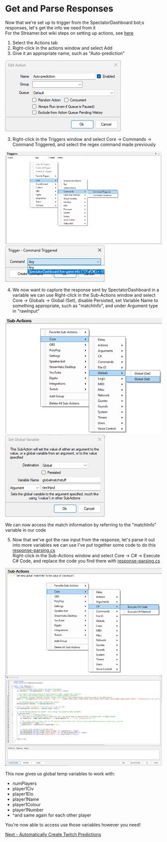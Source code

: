 # Get and Parse Responses

Now that we're set up to trigger from the SpectatorDashboard bot;s responses, let's get the info we need from it\
For the Streamer.bot wiki steps on setting up actions, see [here](https://wiki.streamer.bot/en/Actions "Actions")

1. Select the Actions tab
2. Right-click in the actions window and select Add
2. Give it an appropriate name, such as "Auto-prediction"
<img title="Auto-prediction action" src="../images/Auto-prediction action.png">

3. Right-click in the Triggers window and select Core -> Commands -> Command Triggered, and select the regex command made previously
<img title="Add Trigger" src="../images/Add Trigger.png">
<img title="Select Command" src="../images/Select Command.png">

4. We now want to capture the response sent by SpectatorDashboard in a variable we can use
Right-click in the Sub-Actions window and select Core -> Globals -> Global (Set), disable Persisted, set Variable Name to something appropriate, such as "matchInfo", and under Argument type in "rawInput"
<img title="Add Global (Set)" src="../images/Add Global (Set).png">
<img title="Set Global Variable" src="../images/Set Global Variable.png">

We can now access the match information by referring to the "matchInfo" variable in our code

5. Now that we've got the raw input from the response, let's parse it out into more variables we can use
I've put together some code to do this [response-parsing.cs]("../src/"response-parsing.cs)\
Right-click in the Sub-Actions window and select Core -> C# -> Execute C# Code, and replace the code you find there with [response-parsing.cs]("../src/"response-parsing.cs)
<img title="Add C# Code" src="../images/Add C sharp Code.png">
<img title="Parsing code" src="../images/Parsing code.png">

This now gives us global temp variables to work with:
- numPlayers
- player1Civ
- player1Elo
- player1Name
- player1Colour
- player1Number
- ^and same again for each other player

You're now able to access use those variables however you need!

[Next - Automatically Create Twitch Predictions](./3-create-prediction.md)